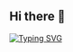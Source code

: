## Hi there 👋

[![Typing SVG](https://readme-typing-svg.demolab.com?font=Fira+Code&size=24&pause=1000&color=D229F7&center=true&vCenter=true&width=435&lines=%E6%AC%A2%E8%BF%8E%E5%85%89%E4%B8%B4%E4%B9%94%E6%B2%BB%E5%BC%9F%E5%BC%9F%E7%9A%84+Github+%F0%9F%91%8B;Welcome+to+QzFrato's+Github+%F0%9F%91%8B)](https://git.io/typing-svg)




<!--
**qiaozhididi/qiaozhididi** is a ✨ _special_ ✨ repository because its `README.md` (this file) appears on your GitHub profile.

Here are some ideas to get you started:

- 🔭 I’m currently working on ...
- 🌱 I’m currently learning ...
- 👯 I’m looking to collaborate on ...
- 🤔 I’m looking for help with ...
- 💬 Ask me about ...
- 📫 How to reach me: ...
- 😄 Pronouns: ...
- ⚡ Fun fact: ...
-->
